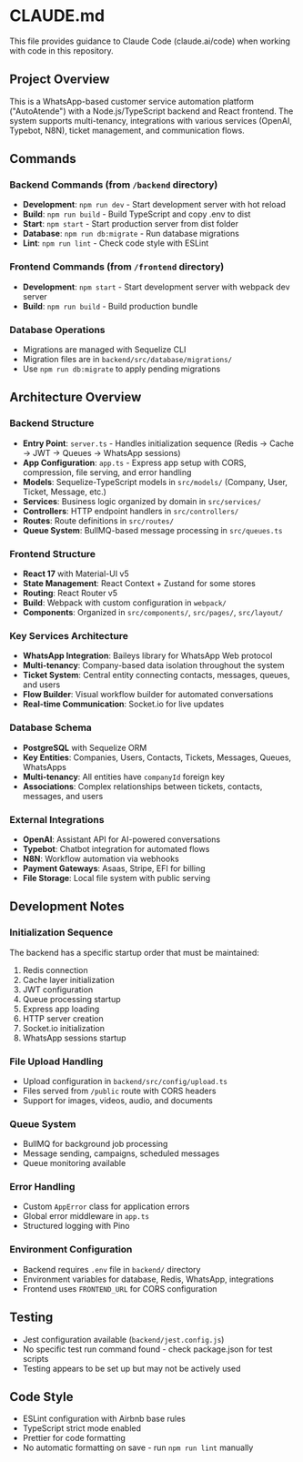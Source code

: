 # CLAUDE.md

This file provides guidance to Claude Code (claude.ai/code) when working with code in this repository.

## Project Overview

This is a WhatsApp-based customer service automation platform ("AutoAtende") with a Node.js/TypeScript backend and React frontend. The system supports multi-tenancy, integrations with various services (OpenAI, Typebot, N8N), ticket management, and communication flows.

## Commands

### Backend Commands (from `/backend` directory)
- **Development**: `npm run dev` - Start development server with hot reload
- **Build**: `npm run build` - Build TypeScript and copy .env to dist
- **Start**: `npm start` - Start production server from dist folder
- **Database**: `npm run db:migrate` - Run database migrations
- **Lint**: `npm run lint` - Check code style with ESLint

### Frontend Commands (from `/frontend` directory)
- **Development**: `npm start` - Start development server with webpack dev server
- **Build**: `npm run build` - Build production bundle

### Database Operations
- Migrations are managed with Sequelize CLI
- Migration files are in `backend/src/database/migrations/`
- Use `npm run db:migrate` to apply pending migrations

## Architecture Overview

### Backend Structure
- **Entry Point**: `server.ts` - Handles initialization sequence (Redis → Cache → JWT → Queues → WhatsApp sessions)
- **App Configuration**: `app.ts` - Express app setup with CORS, compression, file serving, and error handling
- **Models**: Sequelize-TypeScript models in `src/models/` (Company, User, Ticket, Message, etc.)
- **Services**: Business logic organized by domain in `src/services/`
- **Controllers**: HTTP endpoint handlers in `src/controllers/`
- **Routes**: Route definitions in `src/routes/`
- **Queue System**: BullMQ-based message processing in `src/queues.ts`

### Frontend Structure  
- **React 17** with Material-UI v5
- **State Management**: React Context + Zustand for some stores
- **Routing**: React Router v5
- **Build**: Webpack with custom configuration in `webpack/`
- **Components**: Organized in `src/components/`, `src/pages/`, `src/layout/`

### Key Services Architecture
- **WhatsApp Integration**: Baileys library for WhatsApp Web protocol
- **Multi-tenancy**: Company-based data isolation throughout the system
- **Ticket System**: Central entity connecting contacts, messages, queues, and users
- **Flow Builder**: Visual workflow builder for automated conversations
- **Real-time Communication**: Socket.io for live updates

### Database Schema
- **PostgreSQL** with Sequelize ORM
- **Key Entities**: Companies, Users, Contacts, Tickets, Messages, Queues, WhatsApps
- **Multi-tenancy**: All entities have `companyId` foreign key
- **Associations**: Complex relationships between tickets, contacts, messages, and users

### External Integrations
- **OpenAI**: Assistant API for AI-powered conversations
- **Typebot**: Chatbot integration for automated flows
- **N8N**: Workflow automation via webhooks
- **Payment Gateways**: Asaas, Stripe, EFI for billing
- **File Storage**: Local file system with public serving

## Development Notes

### Initialization Sequence
The backend has a specific startup order that must be maintained:
1. Redis connection
2. Cache layer initialization  
3. JWT configuration
4. Queue processing startup
5. Express app loading
6. HTTP server creation
7. Socket.io initialization
8. WhatsApp sessions startup

### File Upload Handling
- Upload configuration in `backend/src/config/upload.ts`
- Files served from `/public` route with CORS headers
- Support for images, videos, audio, and documents

### Queue System
- BullMQ for background job processing
- Message sending, campaigns, scheduled messages
- Queue monitoring available

### Error Handling
- Custom `AppError` class for application errors
- Global error middleware in `app.ts`
- Structured logging with Pino

### Environment Configuration
- Backend requires `.env` file in `backend/` directory
- Environment variables for database, Redis, WhatsApp, integrations
- Frontend uses `FRONTEND_URL` for CORS configuration

## Testing
- Jest configuration available (`backend/jest.config.js`)
- No specific test run command found - check package.json for test scripts
- Testing appears to be set up but may not be actively used

## Code Style
- ESLint configuration with Airbnb base rules
- TypeScript strict mode enabled
- Prettier for code formatting
- No automatic formatting on save - run `npm run lint` manually